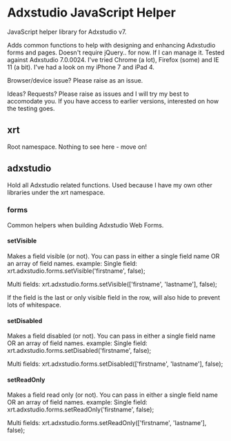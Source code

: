# Adxstudio JavaScript Helper
JavaScript helper library for Adxstudio v7.

Adds common functions to help with designing and enhancing Adxstudio forms and pages. Doesn't require jQuery.. for now. If I can manage it. 
Tested against Adxstudio 7.0.0024. I've tried Chrome (a lot), Firefox (some) and IE 11 (a bit). I've had a look on my iPhone 7 and iPad 4. 

Browser/device issue? Please raise as an issue.

Ideas? Requests? Please raise as issues and I will try my best to accomodate you. If you have access to earlier versions, interested on how the testing goes.

## xrt
Root namespace. Nothing to see here - move on!

## adxstudio
Hold all Adxstudio related functions. Used because I have my own other libraries under the xrt namespace.

### forms

Common helpers when building Adxstudio Web Forms. 

#### setVisible
Makes a field visible (or not). You can pass in either a single field name OR an array of field names.
example:
Single field:
xrt.adxstudio.forms.setVisible('firstname', false);

Multi fields:
xrt.adxstudio.forms.setVisible(['firstname', 'lastname'], false);

If the field is the last or only visible field in the row, will also hide to prevent lots of whitespace.

#### setDisabled
Makes a field disabled (or not). You can pass in either a single field name OR an array of field names.
example:
Single field:
xrt.adxstudio.forms.setDisabled('firstname', false);

Multi fields:
xrt.adxstudio.forms.setDisabled(['firstname', 'lastname'], false);

#### setReadOnly
Makes a field read only (or not). You can pass in either a single field name OR an array of field names.
example:
Single field:
xrt.adxstudio.forms.setReadOnly('firstname', false);

Multi fields:
xrt.adxstudio.forms.setReadOnly(['firstname', 'lastname'], false);

